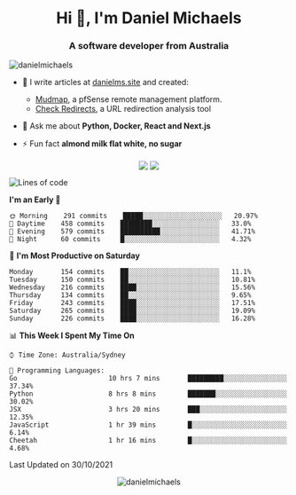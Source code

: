 <h1 align="center">Hi 👋, I'm Daniel Michaels</h1>
<h3 align="center">A software developer from Australia</h3>
<p align="left"> <img src="https://komarev.com/ghpvc/?username=danielmichaels" alt="danielmichaels" /> </p>

- 📝 I write articles at [danielms.site](https://danielms.site?ref=danielmichaels-github) and created:
    - [Mudmap](https://mudmap.io?ref=danielmichaels-github), a pfSense remote management platform.
    - [Check Redirects](https://www.check-redirects.com?ref=danielmichaels-github), a URL redirection analysis tool
- 💬 Ask me about **Python, Docker, React and Next.js**

- ⚡ Fun fact **almond milk flat white, no sugar**

<p align="center">
<a href="https://twitter.com/dansult" target="_blank"><img align="center" src="https://img.shields.io/badge/twitter-%231DA1F2.svg?&style=for-the-badge&logo=twitter&logoColor=white"></a>
<a href="https://linkedin.com/in/daniel-michaels" target="_blank"><img align="center" src="https://img.shields.io/badge/linkedin-%230077B5.svg?&style=for-the-badge&logo=linkedin&logoColor=white"></a>
</p>

<!--START_SECTION:waka-->
![Lines of code](https://img.shields.io/badge/From%20Hello%20World%20I%27ve%20Written-387636%20lines%20of%20code-blue)

**I'm an Early 🐤** 

```text
🌞 Morning    291 commits    █████░░░░░░░░░░░░░░░░░░░░   20.97% 
🌆 Daytime    458 commits    ████████░░░░░░░░░░░░░░░░░   33.0% 
🌃 Evening    579 commits    ██████████░░░░░░░░░░░░░░░   41.71% 
🌙 Night      60 commits     █░░░░░░░░░░░░░░░░░░░░░░░░   4.32%

```
📅 **I'm Most Productive on Saturday** 

```text
Monday       154 commits    ██░░░░░░░░░░░░░░░░░░░░░░░   11.1% 
Tuesday      150 commits    ██░░░░░░░░░░░░░░░░░░░░░░░   10.81% 
Wednesday    216 commits    ████░░░░░░░░░░░░░░░░░░░░░   15.56% 
Thursday     134 commits    ██░░░░░░░░░░░░░░░░░░░░░░░   9.65% 
Friday       243 commits    ████░░░░░░░░░░░░░░░░░░░░░   17.51% 
Saturday     265 commits    ████░░░░░░░░░░░░░░░░░░░░░   19.09% 
Sunday       226 commits    ████░░░░░░░░░░░░░░░░░░░░░   16.28%

```


📊 **This Week I Spent My Time On** 

```text
⌚︎ Time Zone: Australia/Sydney

💬 Programming Languages: 
Go                       10 hrs 7 mins       █████████░░░░░░░░░░░░░░░░   37.34% 
Python                   8 hrs 8 mins        ███████░░░░░░░░░░░░░░░░░░   30.02% 
JSX                      3 hrs 20 mins       ███░░░░░░░░░░░░░░░░░░░░░░   12.35% 
JavaScript               1 hr 39 mins        █░░░░░░░░░░░░░░░░░░░░░░░░   6.14% 
Cheetah                  1 hr 16 mins        █░░░░░░░░░░░░░░░░░░░░░░░░   4.68%

```


 Last Updated on 30/10/2021
<!--END_SECTION:waka-->

<p align="center"> <img src="https://github-readme-stats.vercel.app/api?username=danielmichaels&show_icons=true" alt="danielmichaels" /> </p>

